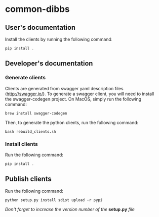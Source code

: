 # common-dibbs

## User's documentation

Install the clients by running the following command:

```shell
pip install .
```

## Developer's documentation

### Generate clients

Clients are generated from swagger yaml description files (http://swagger.io/). To generate a swagger client, you will need to install the swagger-codegen project. On MacOS, simply run the following command:

```shell
brew install swagger-codegen
```

Then, to generate the python clients, run the following command:

```shell
bash rebuild_clients.sh
```


### Install clients

Run the following command:

```shell
pip install .
```

## Publish clients

Run the following command:

```shell
python setup.py install sdist upload -r pypi
```
*Don't forget to increase the version number of the* **setup.py** *file*

